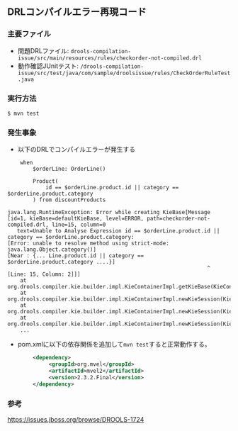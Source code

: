 ## DRLコンパイルエラー再現コード

### 主要ファイル
* 問題DRLファイル: `drools-compilation-issue/src/main/resources/rules/checkorder-not-compiled.drl`
* 動作確認JUnitテスト: `/drools-compilation-issue/src/test/java/com/sample/droolsissue/rules/CheckOrderRuleTest.java`

### 実行方法
```
$ mvn test
```

### 発生事象
* 以下のDRLでコンパイルエラーが発生する
```mvel
    when
		$orderLine: OrderLine()

		Product(
			id == $orderLine.product.id || category == $orderLine.product.category
		) from discountProducts
```

```
java.lang.RuntimeException: Error while creating KieBase[Message [id=1, kieBase=defaultKieBase, level=ERROR, path=checkorder-not-compiled.drl, line=15, column=0
   text=Unable to Analyse Expression id == $orderLine.product.id || category == $orderLine.product.category:
[Error: unable to resolve method using strict-mode: java.lang.Object.category()]
[Near : {... Line.product.id || category == $orderLine.product.category ....}]
                                                               ^
[Line: 15, Column: 2]]]
	at org.drools.compiler.kie.builder.impl.KieContainerImpl.getKieBase(KieContainerImpl.java:524)
	at org.drools.compiler.kie.builder.impl.KieContainerImpl.newKieSession(KieContainerImpl.java:684)
	at org.drools.compiler.kie.builder.impl.KieContainerImpl.newKieSession(KieContainerImpl.java:626)
	at org.drools.compiler.kie.builder.impl.KieContainerImpl.newKieSession(KieContainerImpl.java:608)
    ... 
```

* pom.xmlに以下の依存関係を追加して`mvn test`すると正常動作する。
```xml
		<dependency>
			 <groupId>org.mvel</groupId>
			 <artifactId>mvel2</artifactId>
			 <version>2.3.2.Final</version>
		</dependency>
```

### 参考
https://issues.jboss.org/browse/DROOLS-1724

